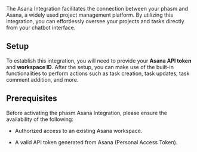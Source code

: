 The Asana Integration facilitates the connection between your phasm and Asana, a widely used project management platform. By utilizing this integration, you can effortlessly oversee your projects and tasks directly from your chatbot interface.

## Setup

To establish this integration, you will need to provide your **Asana API token** and **workspace ID**. After the setup, you can make use of the built-in functionalities to perform actions such as task creation, task updates, task comment addition, and more.

## Prerequisites

Before activating the phasm Asana Integration, please ensure the availability of the following:

- Authorized access to an existing Asana workspace.

- A valid API token generated from Asana (Personal Access Token).
